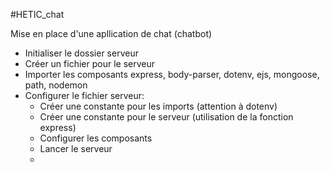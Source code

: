 #HETIC_chat

Mise en place d'une apllication de chat (chatbot)

- Initialiser le dossier serveur
- Créer un fichier pour le serveur
- Importer les composants express, body-parser, dotenv, ejs, mongoose, path, nodemon
- Configurer le fichier serveur:
    - Créer une constante pour les imports (attention à dotenv)
    - Créer une constante pour le serveur (utilisation de la fonction express)
    - Configurer les composants
    - Lancer le serveur
    - 
